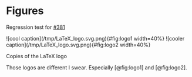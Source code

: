 # Figures

Regression test for [#381](https://github.com/lierdakil/pandoc-crossref/issues/381)

<div id="fig:latex">
![cool caption](/tmp/LaTeX_logo.svg.png){#fig:logo1 width=40%}
![cooler caption](/tmp/LaTeX_logo.svg.png){#fig:logo2 width=40%}

Copies of the LaTeX logo
</div>

Those logos are different I swear. Especially [@fig:logo1] and [@fig:logo2].

